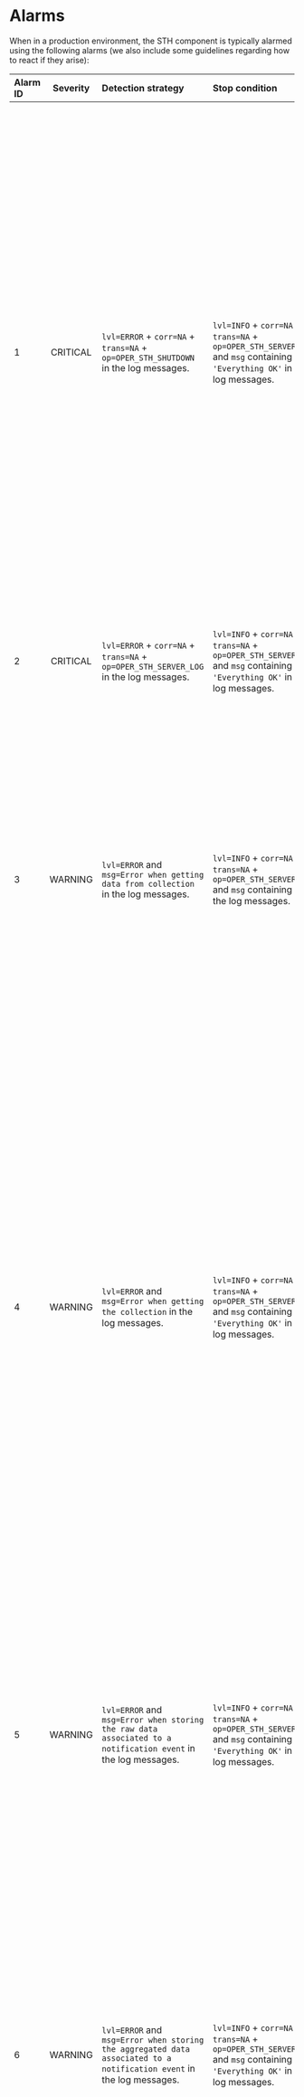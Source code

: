 # Alarms

When in a production environment, the STH component is typically alarmed using the following alarms (we also include
some guidelines regarding how to react if they arise):

| Alarm ID | Severity | Detection strategy                                                                                                   | Stop condition                                                                                                             | Description                                                                                             | Action                                                                                                                                                                                                                                                                                                                                                                                                                                                                                                                                                    |
| :------- | :------: | :------------------------------------------------------------------------------------------------------------------- | :------------------------------------------------------------------------------------------------------------------------- | :------------------------------------------------------------------------------------------------------ | :-------------------------------------------------------------------------------------------------------------------------------------------------------------------------------------------------------------------------------------------------------------------------------------------------------------------------------------------------------------------------------------------------------------------------------------------------------------------------------------------------------------------------------------------------------- |
| 1        | CRITICAL | `lvl=ERROR` + `corr=NA` + `trans=NA` + `op=OPER_STH_SHUTDOWN` in the log messages.                                   | `lvl=INFO` + `corr=NA` + `trans=NA` + `op=OPER_STH_SERVER_LOG` and `msg` containing `'Everything OK'` in the log messages. | Error when connecting to MongoDB or error when starting the Hapi server or any uncaught exception.      | 1. Check the logs to infer the concrete error <br/> 2. If error when connecting to MongoDB: <br/> &nbsp;&nbsp; 2.1. Check the MongoDB instance or replica-set is running. If not, start it up. <br/> &nbsp;&nbsp; 2.2. Check if the machine where the STH is running has connectivity to the MongoDB instance or replica-set. If not accessible, make it accessible. <br/> 3. If any other error: <br/> &nbsp;&nbsp; 3.1. Restart the STH server. <br/> &nbsp;&nbsp; 3.2. Contact the development team to inform them about this error.                   |
| 2        | CRITICAL | `lvl=ERROR` + `corr=NA` + `trans=NA` + `op=OPER_STH_SERVER_LOG` in the log messages.                                 | `lvl=INFO` + `corr=NA` + `trans=NA` + `op=OPER_STH_SERVER_LOG` and `msg` containing `'Everything OK'` in the log messages. | Internal Hapi server error.                                                                             | 1. Restart the STH server. <br/> 2. Contact the development team to inform them about this error.                                                                                                                                                                                                                                                                                                                                                                                                                                                         |
| 3        | WARNING  | `lvl=ERROR` and `msg=Error when getting data from collection` in the log messages.                                   | `lvl=INFO` + `corr=NA` + `trans=NA` + `op=OPER_STH_SERVER_LOG` and `msg` containing in the log messages.                   | Error when getting raw or aggregated data from a MongoDB collection.                                    | 1. Check the MongoDB instance or replica-set is running. If not, start it up. <br/> 2. Check if the machine where the STH is running has connectivity to the MongoDB instance or replica-set. If not accessible, make it accessible. <br/> 3. Contact the development team to inform them about this error.                                                                                                                                                                                                                                               |
| 4        | WARNING  | `lvl=ERROR` and `msg=Error when getting the collection` in the log messages.                                         | `lvl=INFO` + `corr=NA` + `trans=NA` + `op=OPER_STH_SERVER_LOG` and `msg` containing `'Everything OK'` in the log messages. | Error when getting the collection in MongoDB from which the raw or aggregated data should be retrieved. | 1. Check the MongoDB instance or replica-set is running. If not, start it up. <br/> 2. Check if the machine where the STH is running has connectivity to the MongoDB instance or replica-set. If not accessible, make it accessible. <br/> 3. The problem could be related to the limitation MongoDB imposes on the namespaces maximum size (for further information, see: [limits](https://docs.mongodb.org/manual/reference/limits/) , for the concrete MongoDB instance version) <br/> 4. Contact the development team to inform them about this error. |
| 5        | WARNING  | `lvl=ERROR` and `msg=Error when storing the raw data associated to a notification event` in the log messages.        | `lvl=INFO` + `corr=NA` + `trans=NA` + `op=OPER_STH_SERVER_LOG` and `msg` containing `'Everything OK'` in the log messages. | Error when storing raw data in the corresponding MongoDB collection.                                    | 1. Check the MongoDB instance or replica-set is running. If not, start it up. <br/> 2. Check if the machine where the STH is running has connectivity to the MongoDB instance or replica-set. If not accessible, make it accessible. <br/> 3. Contact the development team to inform them about this error.                                                                                                                                                                                                                                               |
| 6        | WARNING  | `lvl=ERROR` and `msg=Error when storing the aggregated data associated to a notification event` in the log messages. | `lvl=INFO` + `corr=NA` + `trans=NA` + `op=OPER_STH_SERVER_LOG` and `msg` containing `'Everything OK'` in the log messages. | Error when storing aggregated data in the corresponding MongoDB collection.                             | 1. Check the MongoDB instance or replica-set is running. If not, start it up. <br/> 2. Check if the machine where the STH is running has connectivity to the MongoDB instance or replica-set. If not accessible, make it accessible. <br/> 3. Contact the development team to inform them about this error.                                                                                                                                                                                                                                               |
| 7        | WARNING  | `lvl=ERROR` and `msg=Error when creating the index for TTL for collection` in the log messages.                      | `lvl=INFO` + `corr=NA` + `trans=NA` + `op=OPER_STH_SERVER_LOG` and `msg` containing `'Everything OK'` in the log messages. | Error when creating the index to force TTL in the newly created collection.                             | 1. Check the MongoDB instance or replica-set is running. If not, start it up. <br/> 2. Check if the machine where the STH is running has connectivity to the MongoDB instance or replica-set. If not accessible, make it accessible. <br/> 3. Contact the development team to inform them about this error.                                                                                                                                                                                                                                               |
